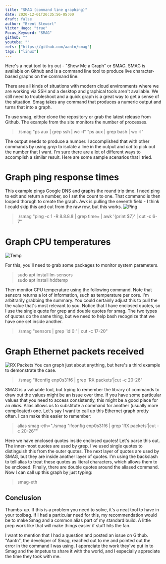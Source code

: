 ```yaml
---
title: "SMAG (command line graphing)"
date: 2020-12-01T20:35:56-05:00
draft: false
author: "Brent Stewart"
Victor_Hugo: "true"
Focus_Keyword: "SMAG"
github: ""
youtube: ""
refs: ["https://github.com/aantn/smag"]
tags: ["linux"]
---
```

Here's a neat tool to try out - "Show Me a Graph" or SMAG.  SMAG is available on Github and is a command line tool to produce live character-based graphs on the command line.

There are all kinds of situations with modern cloud environments where we are working via SSH and a desktop and graphical tools aren't available.  We still need to troubleshoot and a quick graph is a great way to get a sense of the situation.  Smag takes any command that produces a numeric output and turns that into a graph.

To use smag, either clone the repository or grab the latest release from Github.  The example from the site monitors the number of processes.
> ./smag "ps aux | grep ssh | wc -l" "ps aux | grep bash | wc -l"

The output needs to produce a number.  I accomplished that with other commands by using _grep_ to isolate a line in the output and _cut_ to pick out the number that I want.  I'm sure there are a lot of different ways to accomplish a similar result. Here are some sample scenarios that I tried.

# Graph ping response times
This example pings Google DNS and graphs the round trip time.  I need ping to exit and return a number, so I set the count to one.  That command is then looped thorugh to create the graph.  Awk is pulling the seventh field - I think I could skip this and cut from the raw row, but this works.
![Ping](/smag-ping.png#floatcenter)
> ./smag "ping -c 1 -R 8.8.8.8 | grep time= | awk '{print \$7}' | cut -c 6-7"

# Graph CPU temperatures
![Temp](/smag-sensor.png#floatright)

For this, you'll need to grab some packages to monitor system parameters.  
> sudo apt install lm-sensors  
sudo apt install hddtemp  

Then monitor CPU temperature using the following command.  Note that sensors returns a lot of information, such as temperature per core.  I'm arbitrarily grabbing the summary.  You could certainly adjust this to pull the the value that's most relevant to you.  Notice that I have enclosed quotes, so I use the single quote for grep and double quotes for smag.  The two types of quotes do the same thing, but we need to help bash recognize that we have one set inside another.
> ./smag "sensors | grep 'id 0:' | cut -c 17-20"  

# Graph Ethernet packets received
![RX Packets](/smag-eth.png#floatright)
You can graph just about anything, but here's a third example to demonstrate the case.
>./smag "ifconfig enp0s31f6 | grep 'RX packets'|cut -c 20-26"

SMAG is a valuable tool, but trying to remember the library of commands to draw out the values might be an issue over time.  If you have some particular values that you need to access consistently, this might be a good place for an _alias_.  Alias allows us to substitute a command for another (usually more complicated) one.  Let's say I want to call up this Ethernet graph pretty often.  I can make this easier to remember:
> alias smag-eth="./smag \"ifconfig enp0s31f6 | grep 'RX packets'|cut -c 20-26\""
  

Here we have enclosed quotes inside enclosed quotes!  Let's parse this out.  The inner-most quotes are used by grep.  I've used single quotes to distinguish this from the outer quotes.  The next layer of quotes are used by SMAG, but they are inside another layer of quotes.  I'm using the backslash to tell alias to treat these quotes as literal characters, which allows them to be enclosed.  Finally, there are double quotes around the aliased command.  Now I can call up this graph by just typing:
> smag-eth

## Conclusion

Thumbs-up.  If this is a problem you need to solve, it's a neat tool to have in your toolbag.  If I had a particular need for this, my recommendation would be to make Smag and a common alias part of my standard build.  A little prep work like that will make things easier if stuff hits the fan.

I want to mention that I had a question and posted an issue on Github.  "Aantn", the developer of Smag, reached out to me and pointed out the error in the command I was using.  I appreciate the work they've put in to Smag and the impetus to share it with the world, and I especially appreciate the time they took with me. 